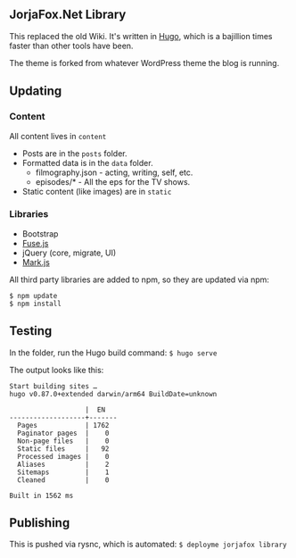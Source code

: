 ## JorjaFox.Net Library

This replaced the old Wiki. It's written in [Hugo](http://gohugo.io), which is a bajillion times faster than other tools have been.

The theme is forked from whatever WordPress theme the blog is running.

## Updating

### Content

All content lives in `content`

* Posts are in the `posts` folder.
* Formatted data is in the `data` folder.
    - filmography.json - acting, writing, self, etc.
    - episodes/* - All the eps for the TV shows.
* Static content (like images) are in `static`

### Libraries

* Bootstrap
* [Fuse.js](https://fusejs.io)
* jQuery (core, migrate, UI)
* [Mark.js](https://markjs.io)

All third party libraries are added to npm, so they are updated via npm:

```
$ npm update
$ npm install
```

## Testing

In the folder, run the Hugo build command: `$ hugo serve`

The output looks like this:

```
Start building sites …
hugo v0.87.0+extended darwin/arm64 BuildDate=unknown

                   |  EN
-------------------+-------
  Pages            | 1762
  Paginator pages  |    0
  Non-page files   |    0
  Static files     |   92
  Processed images |    0
  Aliases          |    2
  Sitemaps         |    1
  Cleaned          |    0

Built in 1562 ms
```

## Publishing

This is pushed via rysnc, which is automated: `$ deployme jorjafox library`

